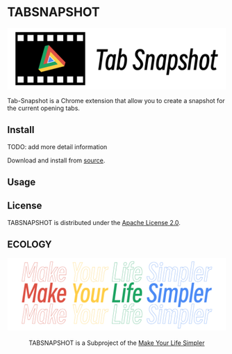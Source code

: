 # TABSNAPSHOT

![TABSNAPSHOT](images/TABSNAPSHOT.png)

Tab-Snapshot is a Chrome extension that allow you to create a snapshot for the current opening tabs.

## Install

TODO: add more detail information

Download and install from [source](https://github.com/B1NARY-GR0UP/tabsnapshot/releases).

## Usage
 
## License

TABSNAPSHOT is distributed under the [Apache License 2.0](./LICENSE).

## ECOLOGY

<p align="center">
<img src="https://github.com/justlorain/justlorain/blob/main/images/MYLS.png" alt="MYLS"/>
<br/><br/>
TABSNAPSHOT is a Subproject of the <a href="https://github.com/B1NARY-GR0UP">Make Your Life Simpler</a>
</p>
